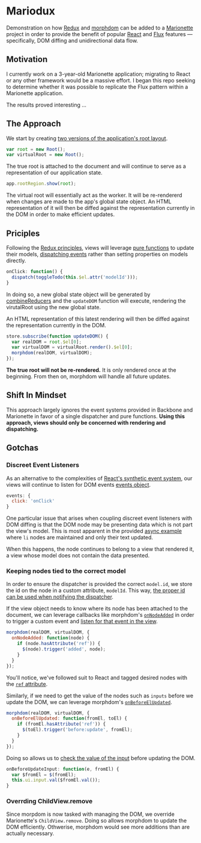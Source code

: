 # Mariodux
Demonstration on how [Redux](https://github.com/reactjs/redux) and [morphdom](https://github.com/patrick-steele-idem/morphdom) can be added to a  [Marionette](https://github.com/marionettejs/backbone.marionette) project in order to provide the benefit of popular [React](https://github.com/facebook/react) and [Flux](https://facebook.github.io/flux/) features — specifically, DOM diffing and unidirectional data flow.

## Motivation
I currently work on a 3-year-old Marionette application; migrating to React or any other framework would be a massive effort. I began this repo seeking to determine whether it was possible to replicate the Flux pattern within a Marionette application.

The results proved interesting …

## The Approach
We start by creating [two versions of the application's root layout](https://github.com/AndrewHenderson/mariodux/blob/master/examples/todos/index.js#L15-L16).
```js
var root = new Root();
var virtualRoot = new Root();
```
The true root is attached to the document and will continue to serve as a representation of our application state.
```js
app.rootRegion.show(root);
```
The virtual root will essentially act as the worker. It will be re-rendererd when changes are made to the app's global state object. An HTML representation of it will then be diffed against the representation currently in the DOM in order to make efficient updates.

## Priciples
Following the [Redux principles](http://redux.js.org/docs/introduction/ThreePrinciples.html), views will leverage [pure functions](https://github.com/AndrewHenderson/mariodux/blob/master/examples/todos/reducers/todos.js#L10-L43) to update their models, [dispatching events](https://github.com/AndrewHenderson/mariodux/blob/master/examples/todos/components/TodoList.js#L53-L55) rather than setting properties on models directly.
```js
onClick: function() {
  dispatch(toggleTodo(this.$el.attr('modelId')));
}
```
In doing so, a new global state object will be generated by  [combineReducers](https://github.com/AndrewHenderson/mariodux/blob/master/examples/todos/reducers/index.js#L9-L12) and the `updateDOM` function will execute, rendering the virutalRoot using the new global state.

An HTML representation of this latest rendering will then be diffed against the representation currently in the DOM.
```js
store.subscribe(function updateDOM() {
  var realDOM = root.$el[0];
  var virtualDOM = virtualRoot.render().$el[0];
  morphdom(realDOM, virtualDOM);
});
```
**The true root will not be re-rendered.** It is only rendered once at the beginning. From then on, morphdom will handle all future updates.

## Shift In Mindset

This approach largely ignores the event systems provided in Backbone and Marionette in favor of a single dispatcher and pure functions. **Using this approach, views should only be concerned with rendering and dispatching.**

## Gotchas
### Discreet Event Listeners
As an alternative to the complexities of [React's synthetic event system](https://facebook.github.io/react/docs/working-with-the-browser.html), our views will continue to listen for DOM events [events object](https://github.com/AndrewHenderson/mariodux/blob/master/examples/todos/components/TodoList.js#L30-L32).
```js
events: {
  click: 'onClick'
}
```
One particular issue that arises when coupling discreet event listeners with DOM diffing is that the DOM node may be presenting data which is not part the view's model. This is most apparent in the provided [async example](https://github.com/AndrewHenderson/mariodux/tree/master/examples/async) where `li` nodes are maintained and only their text updated.

When this happens, the node continues to belong to a view that rendered it, a view whose model does not contain the data presented.

### Keeping nodes tied to the correct model
In order to ensure the dispatcher is provided the correct `model.id`, we store the id on the node in a custom attribute, `modelId`. This way, [the proper id can be used when notifying the dispatcher](https://github.com/AndrewHenderson/mariodux/blob/master/examples/todos/components/TodoList.js#L54).

If the view object needs to know where its node has been attached to the document, we can leverage callbacks like morphdom's   [`onNodeAdded`](
https://github.com/AndrewHenderson/mariodux/blob/master/examples/async/index.js#L26-L30) in order to trigger a custom event and [listen for that event in the view](https://github.com/AndrewHenderson/mariodux/blob/master/examples/async/components/Posts.js#L14-L16).
```js
morphdom(realDOM, virtualDOM, {
  onNodeAdded: function(node) {
    if (node.hasAttribute('ref')) {
      $(node).trigger('added', node);
    }
  }
});
```
You'll notice, we've followed suit to React and tagged desired nodes with the [`ref` attribute](https://facebook.github.io/react/docs/more-about-refs.html#the-ref-callback-attribute).

Similarly, if we need to get the value of the nodes such as `inputs` before we update the DOM, we can leverage morphdom's [`onBeforeElUpdated`](https://github.com/AndrewHenderson/mariodux/blob/master/examples/todos/index.js#L29-L32).
```js
morphdom(realDOM, virtualDOM, {
  onBeforeElUpdated: function(fromEl, toEl) {
    if (fromEl.hasAttribute('ref')) {
      $(toEl).trigger('before:update', fromEl);
    }
  }
});
```
Doing so allows us to [check the value of the input](https://github.com/AndrewHenderson/mariodux/blob/master/examples/todos/components/AddTodo.js#L32-L35) before updating the DOM.
```js
onBeforeUpdateInput: function(e, fromEl) {
  var $fromEl = $(fromEl);
  this.ui.input.val($fromEl.val());
}
```
### Overrding ChildView.remove
Since morpdom is now tasked with managing the DOM, we override Marionette's `ChildView.remove`. Doing so allows morphdom to update the DOM efficiently. Othwerise, morphdom would see more additions than are actually necessary.
